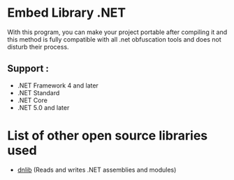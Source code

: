 # Embed Library .NET
With this program, you can make your project portable after compiling it and this method is fully compatible with all .net obfuscation tools and does not disturb their process.

## Support :
- .NET Framework 4 and later
- .NET Standard
- .NET Core
- .NET 5.0 and later

# List of other open source libraries used
- [dnlib](https://github.com/0xd4d/dnlib) (Reads and writes .NET assemblies and modules)